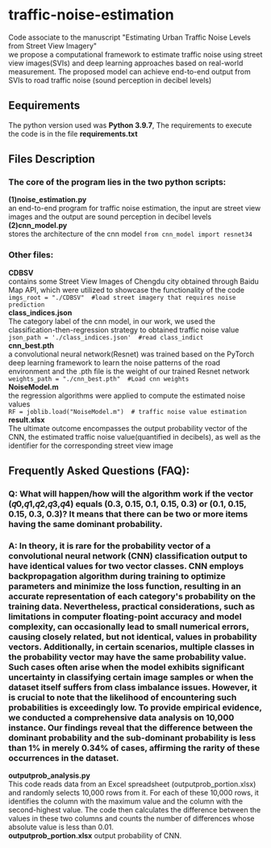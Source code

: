 # traffic-noise-estimation
Code associate to the manuscript "Estimating Urban Traffic Noise Levels from Street View Imagery"  
we propose a computational framework to estimate traffic noise using street view images(SVIs) and deep learning approaches based on real-world measurement. The proposed model can achieve end-to-end output from SVIs to road traffic noise (sound perception in decibel levels)  
## Eequirements
The python version used was **Python 3.9.7**, The requirements to execute the code is in the file **requirements.txt**
## Files Description  
### The core of the program lies in the two python scripts:  
**(1)noise_estimation.py**  
an end-to-end program for traffic noise estimation, the input are street view images and the output are sound perception in decibel levels  
**(2)cnn_model.py**  
stores the architecture of the cnn model
    ```from cnn_model import resnet34```   
### Other files:  
**CDBSV**   
contains some Street View Images of Chengdu city obtained through Baidu Map API, which were utilized to showcase the functionality of the code   
    ```imgs_root = "./CDBSV"  #load street imagery that requires noise prediction```   
**class_indices.json**  
The category label of the cnn model, in our work, we used the classification-then-regression strategy to obtained traffic noise value  
    ```json_path = './class_indices.json'  #read class_indict```  
**cnn_best.pth**   
a convolutional neural network(Resnet) was trained based on the PyTorch deep learning framework to learn the noise patterns of the road environment and the .pth file is the weight of our trained Resnet network
    ```weights_path = "./cnn_best.pth"  #Load cnn weights```  
**NoiseModel.m**  
the regression algorithms were applied to compute the estimated noise values  
    ```RF = joblib.load("NoiseModel.m")  # traffic noise value estimation```  
**result.xlsx**  
The ultimate outcome encompasses the output probability vector of the CNN, the estimated traffic noise value(quantified in decibels), as well as the identifier for the corresponding street view image  
## Frequently Asked Questions (FAQ):
### Q: What will happen/how will the algorithm work if the vector (𝑞0,𝑞1,𝑞2,𝑞3,𝑞4) equals (0.3, 0.15, 0.1, 0.15, 0.3) or (0.1, 0.15, 0.15, 0.3, 0.3)? It means that there can be two or more items having the same dominant probability.
### A: In theory, it is rare for the probability vector of a convolutional neural network (CNN) classification output to have identical values for two vector classes. CNN employs backpropagation algorithm during training to optimize parameters and minimize the loss function, resulting in an accurate representation of each category's probability on the training data. Nevertheless, practical considerations, such as limitations in computer floating-point accuracy and model complexity, can occasionally lead to small numerical errors, causing closely related, but not identical, values in probability vectors. Additionally, in certain scenarios, multiple classes in the probability vector may have the same probability value.  Such cases often arise when the model exhibits significant uncertainty in classifying certain image samples or when the dataset itself suffers from class imbalance issues. However, it is crucial to note that the likelihood of encountering such probabilities is exceedingly low. To provide empirical evidence, we conducted a comprehensive data analysis on 10,000 instance. Our findings reveal that the difference between the dominant probability and the sub-dominant probability is less than 1% in merely 0.34% of cases, affirming the rarity of these occurrences in the dataset.   
**outputprob_analysis.py**  
This code reads data from an Excel spreadsheet (outputprob_portion.xlsx) and randomly selects 10,000 rows from it. For each of these 10,000 rows, it identifies the column with the maximum value and the column with the second-highest value. The code then calculates the difference between the values in these two columns and counts the number of differences whose absolute value is less than 0.01.   
**outputprob_portion.xlsx** 
output probability of CNN.
